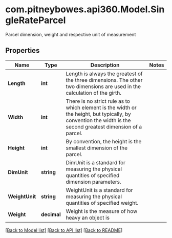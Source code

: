 # com.pitneybowes.api360.Model.SingleRateParcel
Parcel dimension, weight and respective unit of measurement

## Properties

Name | Type | Description | Notes
------------ | ------------- | ------------- | -------------
**Length** | **int** | Length is always the greatest of the three dimensions. The other two dimensions are used in the calculation of the girth. | 
**Width** | **int** | There is no strict rule as to which element is the width or the height, but typically, by convention the width is the second greatest dimension of a parcel. | 
**Height** | **int** | By convention, the height is the smallest dimension of the parcel. | 
**DimUnit** | **string** | DimUnit is a standard for measuring the physical quantities of specified dimension parameters. | 
**WeightUnit** | **string** | WeightUnit is a standard for measuring the physical quantities of specified weight. | 
**Weight** | **decimal** | Weight is the measure of how heavy an object is | 

[[Back to Model list]](../../README.md#documentation-for-models) [[Back to API list]](../../README.md#documentation-for-api-endpoints) [[Back to README]](../../README.md)

